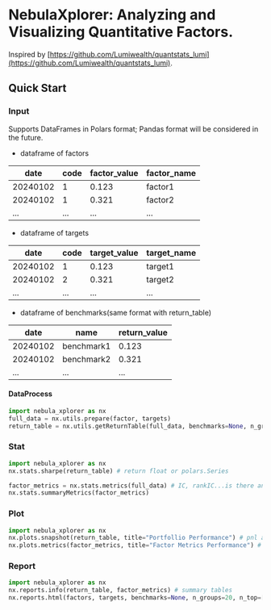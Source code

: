 # NebulaXplorer: Analyzing and Visualizing Quantitative Factors.
Inspired by [https://github.com/Lumiwealth/quantstats_lumi](https://github.com/Lumiwealth/quantstats_lumi).

## Quick Start
### Input
Supports DataFrames in Polars format; Pandas format will be considered in the future.
- dataframe of factors

| date       | code | factor_value | factor_name |
|------------|------|----------|----------|
| 20240102 | 1 | 0.123    | factor1    |
| 20240102 | 1 | 0.321    | factor2  |
| ... | ... | ...   | ...    |

- dataframe of targets

| date       | code | target_value | target_name |
|------------|------|----------|----------|
| 20240102 | 1 | 0.123    | target1    |
| 20240102 | 2 | 0.321    | target2   |
| ... | ... | ...   | ...    |
- dataframe of benchmarks(same format with return_table)

| date       | name | return_value |
|------------|------|----------|
| 20240102 | benchmark1 | 0.123    | 
| 20240102 | benchmark2 | 0.321    |
| ... | ... | ...   |

#### DataProcess
```python
import nebula_xplorer as nx
full_data = nx.utils.prepare(factor, targets)
return_table = nx.utils.getReturnTable(full_data, benchmarks=None, n_groups=10, n_top=[200, 1000])

```

### Stat
```python
import nebula_xplorer as nx
nx.stats.sharpe(return_table) # return float or polars.Series
```

```python
factor_metrics = nx.stats.metrics(full_data) # IC, rankIC...is there any other daily stats?
nx.stats.summaryMetrics(factor_metrics)
```

### Plot
```python
import nebula_xplorer as nx
nx.plots.snapshot(return_table, title="Portfollio Performance") # pnl and maxdd
nx.plots.metrics(factor_metrics, title="Factor Metrics Performance") # IC performance and ?...
```

### Report
```python
import nebula_xplorer as nx
nx.reports.info(return_table, factor_metrics) # summary tables
nx.reports.html(factors, targets, benchmarks=None, n_groups=20, n_top=[200, 1000]) # pics
```
